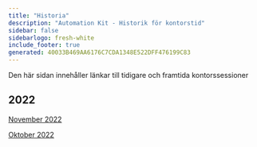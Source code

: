 ```yaml
---
title: "Historia"
description: "Automation Kit - Historik för kontorstid"
sidebar: false
sidebarlogo: fresh-white
include_footer: true
generated: 40033B469AA6176C7CDA1348E522DFF476199C83
---
```


Den här sidan innehåller länkar till tidigare och framtida kontorssessioner

## 2022

[November 2022](/sv/office-hours/november-2022)

[Oktober 2022](/sv/office-hours/october-2022)
